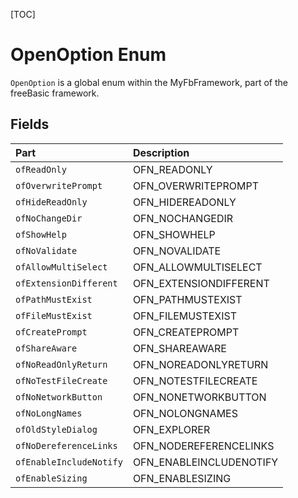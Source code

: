[TOC]
# OpenOption Enum
`OpenOption` is a global enum within the MyFbFramework, part of the freeBasic framework.

## Fields
|Part|Description|
| :------------ | :------------ |
|`ofReadOnly`|OFN_READONLY||
|`ofOverwritePrompt`|OFN_OVERWRITEPROMPT||
|`ofHideReadOnly`|OFN_HIDEREADONLY||
|`ofNoChangeDir`|OFN_NOCHANGEDIR||
|`ofShowHelp`|OFN_SHOWHELP||
|`ofNoValidate`|OFN_NOVALIDATE||
|`ofAllowMultiSelect`|OFN_ALLOWMULTISELECT||
|`ofExtensionDifferent`|OFN_EXTENSIONDIFFERENT||
|`ofPathMustExist`|OFN_PATHMUSTEXIST||
|`ofFileMustExist`|OFN_FILEMUSTEXIST||
|`ofCreatePrompt`|OFN_CREATEPROMPT||
|`ofShareAware`|OFN_SHAREAWARE||
|`ofNoReadOnlyReturn`|OFN_NOREADONLYRETURN||
|`ofNoTestFileCreate`|OFN_NOTESTFILECREATE||
|`ofNoNetworkButton`|OFN_NONETWORKBUTTON||
|`ofNoLongNames`|OFN_NOLONGNAMES||
|`ofOldStyleDialog`|OFN_EXPLORER||
|`ofNoDereferenceLinks`|OFN_NODEREFERENCELINKS||
|`ofEnableIncludeNotify`|OFN_ENABLEINCLUDENOTIFY||
|`ofEnableSizing`|OFN_ENABLESIZING||
